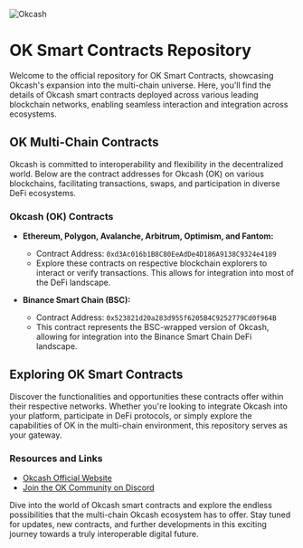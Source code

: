 ![Okcash](https://i.imgur.com/3tetgJ4.png)

# OK Smart Contracts Repository

Welcome to the official repository for OK Smart Contracts, showcasing Okcash's expansion into the multi-chain universe. Here, you'll find the details of Okcash smart contracts deployed across various leading blockchain networks, enabling seamless interaction and integration across ecosystems.

## OK Multi-Chain Contracts

Okcash is committed to interoperability and flexibility in the decentralized world. Below are the contract addresses for Okcash (OK) on various blockchains, facilitating transactions, swaps, and participation in diverse DeFi ecosystems.

### Okcash (OK) Contracts
- **Ethereum, Polygon, Avalanche, Arbitrum, Optimism, and Fantom:**
  - Contract Address: `0xd3Ac016b1B8C80EeAdDe4D186A9138C9324e4189`
  - Explore these contracts on respective blockchain explorers to interact or verify transactions. This allows for integration into most of the DeFi landscape.

- **Binance Smart Chain (BSC):**
  - Contract Address: `0x523821d20a283d955f6205B4C9252779Cd0f964B`
  - This contract represents the BSC-wrapped version of Okcash, allowing for integration into the Binance Smart Chain DeFi landscape.

## Exploring OK Smart Contracts

Discover the functionalities and opportunities these contracts offer within their respective networks. Whether you're looking to integrate Okcash into your platform, participate in DeFi protocols, or simply explore the capabilities of OK in the multi-chain environment, this repository serves as your gateway.

### Resources and Links
- [Okcash Official Website](https://okcash.co)
- [Join the OK Community on Discord](https://discord.gg/grvpc8c)

Dive into the world of Okcash smart contracts and explore the endless possibilities that the multi-chain Okcash ecosystem has to offer. Stay tuned for updates, new contracts, and further developments in this exciting journey towards a truly interoperable digital future.
